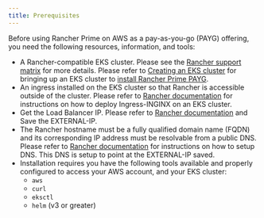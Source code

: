 ```yaml
---
title: Prerequisites
---
```


Before using Rancher Prime on AWS as a pay-as-you-go (PAYG) offering, you need the following resources, information, and tools:

- A Rancher-compatible EKS cluster. Please see the [Rancher support matrix](https://www.suse.com/suse-rancher/support-matrix/all-supported-versions/) for more details. Please refer to [Creating an EKS cluster](https://ranchermanager.docs.rancher.com/getting-started/installation-and-upgrade/install-upgrade-on-a-kubernetes-cluster/rancher-on-amazon-eks#creating-an-eks-cluster-for-the-rancher-server) for bringing up an EKS cluster to [install Rancher Prime PAYG](installing-rancher-prime.md).
- An ingress installed on the EKS cluster so that Rancher is accessible outside of the cluster. Please refer to [Rancher documentation](https://ranchermanager.docs.rancher.com/getting-started/installation-and-upgrade/install-upgrade-on-a-kubernetes-cluster/rancher-on-amazon-eks#5-install-an-ingress) for instructions on how to deploy Ingress-INGINX on an EKS cluster.
- Get the Load Balancer IP. Please refer to [Rancher documentation](https://ranchermanager.docs.rancher.com/getting-started/installation-and-upgrade/install-upgrade-on-a-kubernetes-cluster/rancher-on-amazon-eks#6-get-load-balancer-ip) and Save the EXTERNAL-IP.
- The Rancher hostname must be a fully qualified domain name (FQDN) and its corresponding IP address must be resolvable from a public DNS. Please refer to [Rancher documentation](https://ranchermanager.docs.rancher.com/getting-started/installation-and-upgrade/install-upgrade-on-a-kubernetes-cluster/rancher-on-amazon-eks#7-set-up-dns) for instructions on how to setup DNS. This DNS is setup to point at the EXTERNAL-IP saved.
- Installation requires you have the following tools available and properly configured to access your AWS account, and your EKS cluster:
  - `aws`
  - `curl`
  - `eksctl`
  - `helm` (v3 or greater)
